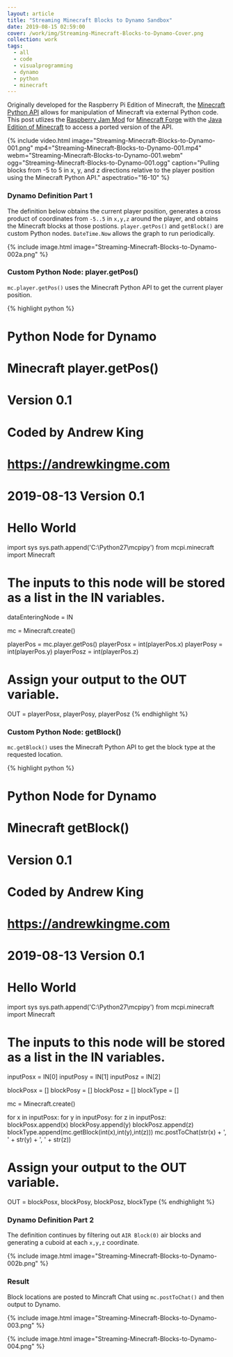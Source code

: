 ```yaml
---
layout: article
title: "Streaming Minecraft Blocks to Dynamo Sandbox"
date: 2019-08-15 02:59:00
cover: /work/img/Streaming-Minecraft-Blocks-to-Dynamo-Cover.png
collection: work
tags:
  - all
  - code
  - visualprogramming
  - dynamo
  - python
  - minecraft
---
```


Originally developed for the Raspberry Pi Edition of Minecraft, the [Minecraft Python API](https://www.stuffaboutcode.com/p/minecraft-api-reference.html) allows for manipulation of Minecraft via external Python code. This post utlizes the [Raspberry Jam Mod](https://github.com/arpruss/raspberryjammod) for [Minecraft Forge](https://files.minecraftforge.net) with the [Java Edition of Minecraft](https://www.minecraft.net/en-us/download/) to access a ported version of the API.

<!--more-->

{% include video.html image="Streaming-Minecraft-Blocks-to-Dynamo-001.png" mp4="Streaming-Minecraft-Blocks-to-Dynamo-001.mp4" webm="Streaming-Minecraft-Blocks-to-Dynamo-001.webm" ogg="Streaming-Minecraft-Blocks-to-Dynamo-001.ogg" caption="Pulling blocks from -5 to 5 in x, y, and z directions relative to the player position using the Minecraft Python API." aspectratio="16-10" %}

### Dynamo Definition Part 1

The definition below obtains the current player position, generates a cross product of coordinates from `-5..5` in `x,y,z` around the player, and obtains the Minecraft blocks at those postions. `player.getPos()` and `getBlock()` are custom Python nodes. `DateTime.Now` allows the graph to run periodically.

{% include image.html image="Streaming-Minecraft-Blocks-to-Dynamo-002a.png" %}

### Custom Python Node: player.getPos()

`mc.player.getPos()` uses the Minecraft Python API to get the current player position.

{% highlight python %}
# Python Node for Dynamo
# Minecraft player.getPos()
# Version 0.1
# Coded by Andrew King
# https://andrewkingme.com
#
# 2019-08-13 Version 0.1
# Hello World

import sys
sys.path.append('C:\Python27\mcpipy')
from mcpi.minecraft import Minecraft

# The inputs to this node will be stored as a list in the IN variables.
dataEnteringNode = IN

mc = Minecraft.create()

playerPos = mc.player.getPos()
playerPosx = int(playerPos.x)
playerPosy = int(playerPos.y)
playerPosz = int(playerPos.z)

# Assign your output to the OUT variable.
OUT = playerPosx, playerPosy, playerPosz
{% endhighlight %}


### Custom Python Node: getBlock()

`mc.getBlock()` uses the Minecraft Python API to get the block type at the requested location.

{% highlight python %}
# Python Node for Dynamo
# Minecraft getBlock()
# Version 0.1
# Coded by Andrew King
# https://andrewkingme.com
#
# 2019-08-13 Version 0.1
# Hello World

import sys
sys.path.append('C:\Python27\mcpipy')
from mcpi.minecraft import Minecraft

# The inputs to this node will be stored as a list in the IN variables.
inputPosx = IN[0]
inputPosy = IN[1]
inputPosz = IN[2]

blockPosx = []
blockPosy = []
blockPosz = []
blockType = []

mc = Minecraft.create()

for x in inputPosx:
  for y in inputPosy:
    for z in inputPosz:
      blockPosx.append(x)
      blockPosy.append(y)
      blockPosz.append(z)
      blockType.append(mc.getBlock(int(x),int(y),int(z)))
      mc.postToChat(str(x) + ', ' + str(y) + ', ' + str(z))

# Assign your output to the OUT variable.
OUT = blockPosx, blockPosy, blockPosz, blockType
{% endhighlight %}

### Dynamo Definition Part 2

The definition continues by filtering out `AIR Block(0)` air blocks and generating a cuboid at each `x,y,z` coordinate.

{% include image.html image="Streaming-Minecraft-Blocks-to-Dynamo-002b.png" %}

### Result

Block locations are posted to Mincraft Chat using `mc.postToChat()` and then output to Dynamo.

{% include image.html image="Streaming-Minecraft-Blocks-to-Dynamo-003.png" %}

{% include image.html image="Streaming-Minecraft-Blocks-to-Dynamo-004.png" %}
